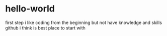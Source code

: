 # hello-world
first step
i like coding from the beginning but not have knowledge and skills
github i think is best place to start with
